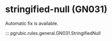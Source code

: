# stringified-null (GN031)

Automatic fix is available.

::: pgrubic.rules.general.GN031.StringifiedNull
